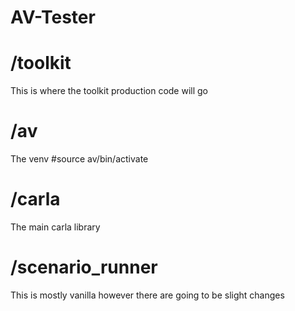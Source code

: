 # AV-Tester


# /toolkit
This is where the toolkit production code will go

# /av
The venv #source av/bin/activate 

# /carla
The main carla library

# /scenario_runner
This is mostly vanilla however there are going to be slight changes
